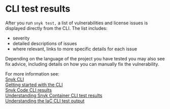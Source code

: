 # CLI test results

After you run `snyk test,` a list of vulnerabilities and license issues is displayed directly from the CLI. The list includes:

* severity
* detailed descriptions of issues
* where relevant, links to more specific details for each issue

Depending on the language of the project you have tested you may also see fix advice, including details on how you can manually fix the vulnerability.

For more information see:\
[Snyk CLI](../)\
[Getting started with the CLI](../getting-started-with-the-cli.md)\
[Snyk Code CLI results](../../scanning-with-snyk/scan-application-code/snyk-code/cli-for-snyk-code/snyk-code-cli-results.md)\
[Understanding Snyk Container CLI test results](../../scanning-with-snyk/snyk-container/snyk-cli-for-container-security/understanding-snyk-container-cli-results.md)\
[Understanding the IaC CLI test output](../../scanning-with-snyk/scan-cloud-deployment/snyk-infrastructure-as-code/snyk-cli-for-infrastructure-as-code/understanding-the-cli-test-output/)
